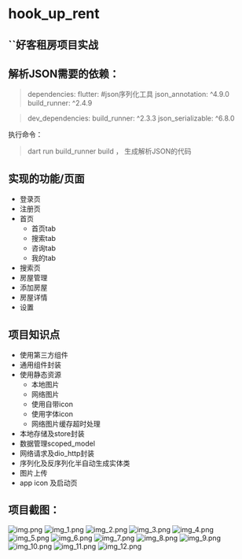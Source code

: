 # hook_up_rent

## ``好客租房项目实战

## 解析JSON需要的依赖：
> dependencies:
    flutter:
        #json序列化工具
        json_annotation: ^4.9.0
        build_runner: ^2.4.9

> dev_dependencies:
    build_runner: ^2.3.3
    json_serializable: ^6.8.0

执行命令：
> dart run build_runner build ， 生成解析JSON的代码


## 实现的功能/页面
 - 登录页
 - 注册页
 - 首页
   - 首页tab
   - 搜索tab
   - 咨询tab
   - 我的tab
 - 搜索页
 - 房屋管理
 - 添加房屋
 - 房屋详情
 - 设置
## 项目知识点
* 使用第三方组件
* 通用组件封装
* 使用静态资源
  * 本地图片
  * 网络图片
  * 使用自带icon
  * 使用字体icon
  * 网络图片缓存超时处理
* 本地存储及store封装
* 数据管理scoped_model
* 网络请求及dio_http封装
* 序列化及反序列化半自动生成实体类
* 图片上传
* app icon 及启动页

## 项目截图：
![img.png](img.png) ![img_1.png](img_1.png) ![img_2.png](img_2.png) 
![img_3.png](img_3.png) ![img_4.png](img_4.png) ![img_5.png](img_5.png) 
![img_6.png](img_6.png) ![img_7.png](img_7.png) ![img_8.png](img_8.png) 
![img_9.png](img_9.png) ![img_10.png](img_10.png)  ![img_11.png](img_11.png)
![img_12.png](img_12.png) 













